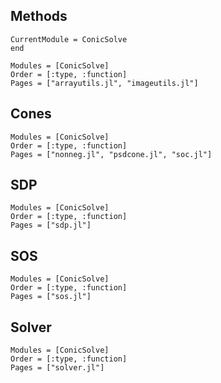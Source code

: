 ## Methods

```@meta
CurrentModule = ConicSolve
end
```

```@autodocs
Modules = [ConicSolve]
Order = [:type, :function]
Pages = ["arrayutils.jl", "imageutils.jl"]
```

## Cones
```@autodocs
Modules = [ConicSolve]
Order = [:type, :function]
Pages = ["nonneg.jl", "psdcone.jl", "soc.jl"]
```

## SDP

```@autodocs
Modules = [ConicSolve]
Order = [:type, :function]
Pages = ["sdp.jl"]
```

## SOS

```@autodocs
Modules = [ConicSolve]
Order = [:type, :function]
Pages = ["sos.jl"]
```

## Solver

```@autodocs
Modules = [ConicSolve]
Order = [:type, :function]
Pages = ["solver.jl"]
```
